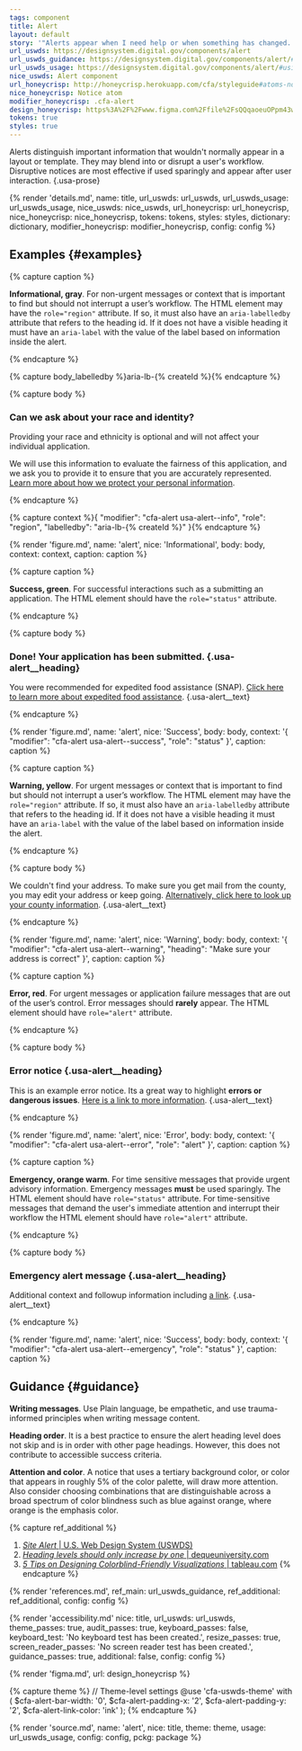 ```yaml
---
tags: component
title: Alert
layout: default
story: '"Alerts appear when I need help or when something has changed. It may be time-sensitive."'
url_uswds: https://designsystem.digital.gov/components/alert
url_uswds_guidance: https://designsystem.digital.gov/components/alert/#guidance
url_uswds_usage: https://designsystem.digital.gov/components/alert/#using-the-alert-component-2
nice_uswds: Alert component
url_honeycrisp: http://honeycrisp.herokuapp.com/cfa/styleguide#atoms-notices
nice_honeycrisp: Notice atom
modifier_honeycrisp: .cfa-alert
design_honeycrisp: https%3A%2F%2Fwww.figma.com%2Ffile%2FsQQqaoeuOPpm43wLlYfyEo%2FHoneycrisp-Design-System%3Ftype%3Ddesign%26node-id%3D5003%253A527%26mode%3Ddesign%26t%3DwZwR9bNLbdvqwaT5-1
tokens: true
styles: true
---
```


<!-- INTRO -->

Alerts distinguish important information that wouldn't normally appear in a layout or template. They may blend into or disrupt a user's workflow. Disruptive notices are most effective if used sparingly and appear after user interaction. {.usa-prose}

<!-- DETAILS -->

{% render 'details.md',
  name: title,
  url_uswds: url_uswds,
  url_uswds_usage: url_uswds_usage,
  nice_uswds: nice_uswds,
  url_honeycrisp: url_honeycrisp,
  nice_honeycrisp: nice_honeycrisp,
  tokens: tokens,
  styles: styles,
  dictionary: dictionary,
  modifier_honeycrisp: modifier_honeycrisp,
  config: config %}

## Examples {#examples}

{% capture caption %}

**Informational, gray**. For non-urgent messages or context that is important to find but should not interrupt a user’s workflow. The HTML element may have the `role="region"` attribute. If so, it must also have an `aria-labelledby` attribute that refers to the heading id. If it does not have a visible heading it must have an `aria-label` with the value of the label based on information inside the alert.

{% endcapture %}

{% capture body_labelledby %}aria-lb-{% createId %}{% endcapture %}

{% capture body %}

<h3 class="usa-alert__heading" id="{{ body_labelledby }}">Can we ask about your race and identity?</h3>

Providing your race and ethnicity is optional and will not affect your individual application.

We will use this information to evaluate the fairness of this application, and we ask you to provide it to ensure that you are accurately represented. [Learn more about how we protect your personal information](#).

{% endcapture %}

{% capture context %}{
  "modifier": "cfa-alert usa-alert--info",
  "role": "region",
  "labelledby": "aria-lb-{% createId %}"
}{% endcapture %}

{% render 'figure.md', name: 'alert', nice: 'Informational', body: body, context: context, caption: caption %}

{% capture caption %}

**Success, green**. For successful interactions such as a submitting an application. The HTML element should have the `role="status"` attribute.

{% endcapture %}

{% capture body %}

### Done! Your application has been submitted. {.usa-alert__heading}

You were recommended for expedited food assistance (SNAP). [Click here to learn more about expedited food assistance](#). {.usa-alert__text}

{% endcapture %}

{% render 'figure.md', name: 'alert', nice: 'Success', body: body, context: '{
  "modifier": "cfa-alert usa-alert--success",
  "role": "status"
}', caption: caption %}

{% capture caption %}

**Warning, yellow**. For urgent messages or context that is important to find but should not interrupt a user’s workflow. The HTML element may have the `role="region"` attribute. If so, it must also have an `aria-labelledby` attribute that refers to the heading id. If it does not have a visible heading it must have an `aria-label` with the value of the label based on information inside the alert.

{% endcapture %}

{% capture body %}

We couldn't find your address. To make sure you get mail from the county, you may edit your address or keep going. [Alternatively, click here to look up your county information](#). {.usa-alert__text}

{% endcapture %}

{% render 'figure.md', name: 'alert', nice: 'Warning', body: body, context: '{
  "modifier": "cfa-alert usa-alert--warning",
  "heading": "Make sure your address is correct"
}', caption: caption %}

{% capture caption %}

**Error, red**. For urgent messages or application failure messages that are out of the user’s control. Error messages should **rarely** appear. The HTML element should have `role="alert"` attribute.

{% endcapture %}

{% capture body %}

### Error notice {.usa-alert__heading}

This is an example error notice. Its a great way to highlight **errors or dangerous issues**. [Here is a link to more information](#). {.usa-alert__text}

{% endcapture %}

{% render 'figure.md', name: 'alert', nice: 'Error', body: body, context: '{
  "modifier": "cfa-alert usa-alert--error",
  "role": "alert"
}', caption: caption %}

{% capture caption %}

**Emergency, orange warm**. For time sensitive messages that provide urgent advisory information. Emergency messages **must** be used sparingly. The HTML element should have `role="status"` attribute. For time-sensitive messages that demand the user's immediate attention and interrupt their workflow the HTML element should have `role="alert"` attribute.

{% endcapture %}

{% capture body %}

### Emergency alert message {.usa-alert__heading}

Additional context and followup information including [a link](#). {.usa-alert__text}

{% endcapture %}

{% render 'figure.md', name: 'alert', nice: 'Success', body: body, context: '{
  "modifier": "cfa-alert usa-alert--emergency",
  "role": "status"
}', caption: caption %}

## Guidance {#guidance}

**Writing messages**. Use Plain language, be empathetic, and use trauma-informed principles when writing message content.

**Heading order**. It is a best practice to ensure the alert heading level does not skip and is in order with other page headings. However, this does not contribute to accessible success criteria.

**Attention and color**. A notice that uses a tertiary background color, or color that appears in roughly 5% of the color palette, will draw more attention. Also consider choosing combinations that are distinguishable across a broad spectrum of color blindness such as blue against orange, where orange is the emphasis color.

{% capture ref_additional %}
1. <a href="https://designsystem.digital.gov/components/site-alert/" target="_blank" rel="noopener nofollow" class="usa-link--external"><cite>Site Alert</cite> | U.S. Web Design System (USWDS)</a>
1. <a href="https://dequeuniversity.com/rules/axe/4.7/heading-order?application=AxeEdge" target="_blank" rel="noopener nofollow" class="usa-link--external"><cite>Heading levels should only increase by one</cite> | dequeuniversity.com</a>
1. <a href="https://www.tableau.com/blog/examining-data-viz-rules-dont-use-red-green-together" target="_blank" rel="noopener nofollow" class="usa-link--external"><cite>5 Tips on Designing Colorblind-Friendly Visualizations</cite> | tableau.com</a>
{% endcapture %}

{% render 'references.md', ref_main: url_uswds_guidance, ref_additional: ref_additional, config: config %}

<!-- ACCESSIBILITY -->

{% render 'accessibility.md'
  nice: title,
  url_uswds: url_uswds,
  theme_passes: true,
  audit_passes: true,
  keyboard_passes: false,
  keyboard_test: 'No keyboard test has been created.',
  resize_passes: true,
  screen_reader_passes: 'No screen reader test has been created.',
  guidance_passes: true,
  additional: false,
  config: config %}

<!-- DESIGN -->

{% render 'figma.md', url: design_honeycrisp %}

<!-- SOURCE -->

{% capture theme %}
// Theme-level settings
@use 'cfa-uswds-theme' with (
  $cfa-alert-bar-width: '0',
  $cfa-alert-padding-x: '2',
  $cfa-alert-padding-y: '2',
  $cfa-alert-link-color: 'ink'
);
{% endcapture %}

{% render 'source.md', name: 'alert', nice: title, theme: theme, usage: url_uswds_usage, config: config, pckg: package %}
